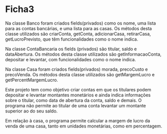 # Ficha3


Na classe Banco foram criados fields(privados) como os nome, uma lista para as contas bancárias, e uma lista para as casas. Os métodos desta classe utilizados são criarConta, getConta, adicionarCasa, retirarCasa, getLucroPrevisto, que têm funcionalidades como o nome indica.

Na classe ContaBancaria os fields (privados) são titular, saldo e dataAbertura. Os métodos desta classe utilizados são getInformacaoConta, depositar e levantar, com funcionalidades como o nome indica.

Na classe Casa foram criados fields(privados) morada, precoCusto e precoVenda. Os métodos desta classe utilizados são getMargemLucro e getPercentMargemLucro.

Este projeto tem como objetivo criar contas em que os titulares podem depositar e levantar montantes monetários e ainda indica informações sobre o titular, como data de abertura da conta, saldo e demais. O programa não permite ao titular de uma conta levantar um montante superior ao do seu saldo.

Em relação à casa, o programa permite calcular a margem de lucro da venda de uma casa, tanto em unidades monetárias, como em percentagem.





